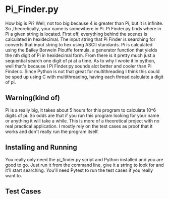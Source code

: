 # Pi_Finder.py
How big is Pi? Well, not too big because 4 is greater than Pi, but it is infinite. So ,theoretically, your name is somewhere in Pi. Pi Finder.py finds where in Pi a given string is located. First off, everything behind the scenes is calculated in hexidecimal. The input string that Pi Finder is searching for converts that input string to hex using ASCII standards. Pi is calculated using the Bailey Borwein Plouffe formula, a generator function that yields the nth digit of Pi in hexidecimal form. From there is it pretty much just a sequential search one digit of pi at a time. As to why I wrote it in python, well that's because I Pi Finder.py sounds alot better and cooler than Pi Finder.c. Since Python is not that great for multithreading I think this could be sped up using C with multithreading, having each thread calculate a digit of pi.

## Warning(kind of)
Pi is a really big, it takes about 5 hours for this program to calculate 10^6 digits of pi. So odds are that if you run this program looking for your name or anything it will take a while. This is more of a theoretical project with no real practical application. I mostly rely on the test cases as proof that it works and don't really run the program itself. 

## Installing and Running
You really only need the pi_finder.py script and Python installed and you are good to go. Just run it from the command line, give it a string to look for and it'll start searching. You'll need Pytest to run the test cases if you really want to.

## Test Cases
